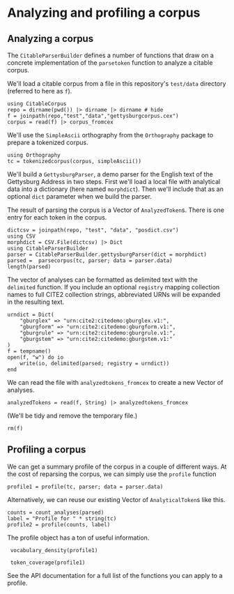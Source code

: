 # Analyzing and profiling a corpus



## Analyzing a corpus

The `CitableParserBuilder` defines a number of functions that draw on a concrete implementation of the `parsetoken` function to analyze a citable corpus.

We'll load a citable corpus from a file in this repository's `test/data` directory (referred to here as `f`).

```@example corpus
using CitableCorpus
repo = dirname(pwd()) |> dirname |> dirname # hide
f = joinpath(repo,"test","data","gettysburgcorpus.cex") 
corpus = read(f) |> corpus_fromcex
```

We'll use the `SimpleAscii` orthography from the `Orthography` package to prepare a tokenized corpus.

```@example corpus
using Orthography
tc = tokenizedcorpus(corpus, simpleAscii())
```


We'll build a `GettysburgParser`, a demo parser for the English text of the Gettysburg Address in two steps.  First we'll load a local file with analytical data into a dictionary (here named `morphdict`). Then we'll include that as an optional `dict` parameter when we build the parser.

The result of parsing the corpus is a Vector of `AnalyzedToken`s.  There is one entry for each token in the corpus.
```@example corpus
dictcsv = joinpath(repo, "test", "data", "posdict.csv") 
using CSV
morphdict = CSV.File(dictcsv) |> Dict
using CitableParserBuilder
parser = CitableParserBuilder.gettysburgParser(dict = morphdict)
parsed =  parsecorpus(tc, parser; data = parser.data)
length(parsed)
```

The vector of analyses can be formatted as delimited text with the `delimited` function.  If you include an optional `registry` mapping collection names to full CITE2 collection strings, abbreviated URNs will be expanded in the resulting text.

```@example corpus
urndict = Dict(
    "gburglex" => "urn:cite2:citedemo:gburglex.v1:",
    "gburgform" => "urn:cite2:citedemo:gburgform.v1:",
    "gburgrule" => "urn:cite2:citedemo:gburgrule.v1:",
    "gburgstem" => "urn:cite2:citedemo:gburgstem.v1:"
)
f = tempname()
open(f, "w") do io
    write(io, delimited(parsed; registry = urndict))
end
```

We can read the file with `analyzedtokens_fromcex` to create a new Vector
of analyses.

```@example corpus
analyzedTokens = read(f, String) |> analyzedtokens_fromcex
```
(We'll be tidy and remove the temporary file.) 
```@example corpus
rm(f)
```
## Profiling a corpus

We can get a summary profile of the corpus in a couple of different ways.  At the cost of reparsing the corpus, we can simply use the `profile` function

```@example corpus
profile1 = profile(tc, parser; data = parser.data)
```

Alternatively, we can reuse our existing Vector of `AnalyticalToken`s like this.
```@example corpus
counts = count_analyses(parsed)
label = "Profile for " * string(tc)
profile2 = profile(counts, label)
```


The profile object has a ton of useful information.



```@example corpus
 vocabulary_density(profile1)
```



```@example corpus
 token_coverage(profile1)
```

See the API documentation for a full list of the functions you can apply to a profile.